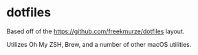 # dotfiles

Based off of the https://github.com/freekmurze/dotfiles layout.

Utilizes Oh My ZSH, Brew, and a number of other macOS utilities.
